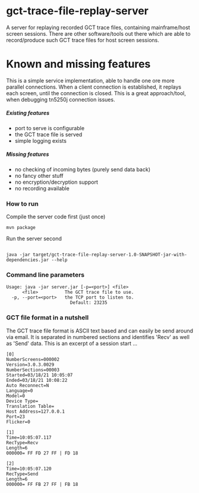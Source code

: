 # gct-trace-file-replay-server

A server for replaying recorded GCT trace files, containing mainframe/host screen sessions.
There are other software/tools out there which are able to record/produce such GCT trace files
for host screen sessions.

# Known and missing features

This is a simple service implementation, able to handle one ore more parallel connections.
When a client connection is established, it replays each screen, until the connection is closed.
This is a great approach/tool, when debugging tn5250j connection issues.

##### Existing features
* port to serve is configurable
* the GCT trace file is served
* simple logging exists

##### Missing features 
* no checking of incoming bytes (purely send data back)
* no fancy other stuff
* no encryption/decryption support
* no recording available

### How to run

Compile the server code first (just once)
```shell
mvn package
```

Run the server second
```shell

java -jar target/gct-trace-file-replay-server-1.0-SNAPSHOT-jar-with-dependencies.jar --help
```

### Command line parameters

```
Usage: java -jar server.jar [-p=<port>] <file>
      <file>          The GCT trace file to use.
  -p, --port=<port>   the TCP port to listen to.
                        Default: 23235
```

### GCT file format in a nutshell

The GCT trace file format is ASCII text based and can easily be send around via email.
It is separated in numbered sections and identifies 'Recv' as well as 'Send' data.
This is an excerpt of a session start ...

```
[0]
NumberScreens=000002
Version=3.0.3.0029
NumberSections=00003
Started=03/18/21 10:05:07
Ended=03/18/21 10:08:22
Auto Reconnect=N
Language=0
Model=0
Device Type=
Translation Table=
Host Address=127.0.0.1
Port=23
Flicker=0

[1]
Time=10:05:07.117
RecType=Recv
Length=6
000000= FF FD 27 FF | FD 18 

[2]
Time=10:05:07.120
RecType=Send
Length=6
000000= FF FB 27 FF | FB 18 

```

